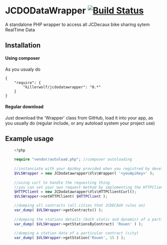 JCDODataWrapper [![Build Status](https://travis-ci.org/killerwolf/JCDODataWrapper.png?branch=develop)](https://travis-ci.org/killerwolf/JCDODataWrapper)
===============

A standalone PHP wrapper to access all JCDecaux bike sharing sytem RealTime Data

## Installation ##

#### Using composer ####
As you usualy do
    
    {
        "require": {
            "killerwolf/jcdodatawrapper": "0.*"
        }
    }

#### Regular download ####
Just download the 'Wrapper' class from GitHub, load it into your app, as you usually do (regular include, or any autoload system your project use)


## Example usage ##

```php
    <?php
    
    require "vendor/autoload.php"; //composer autoloading
    
    //instanciate with your ApiKey provided when you registred by developer.jcdecaux.com
    $VLSWrapper = new JCDodatawrapper\Vls\Wrapper( '<youApiKey>' );
    
    //using curl to handle the requesting thing
    //you can set your own request method by implementing the HTTPClientInterface
    $HTTPClient = new JCDodatawrapper\Vls\HTTPClientCurl();
    $VLSWrapper->setHTTPClient( $HTTPClient );

    //dumping all contracts (all cities that JCDECAUX rules on)
    var_dump( $VLSWrapper->getContracts() );
    
    //dumping the stations details (both static and dynamic) of a particular contract (city)
    var_dump( $VLSWrapper->getStationsByContract( 'Rouen' ) );
    
    //dumping a station data of a particular contract (city)
    var_dump( $VLSWrapper->getStation('Rouen', 15 ) );
```